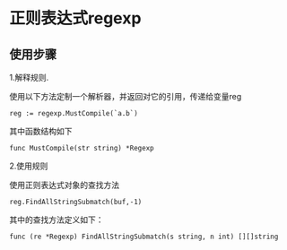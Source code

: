 # 正则表达式regexp

## 使用步骤

1.解释规则.

使用以下方法定制一个解析器，并返回对它的引用，传递给变量reg

    reg := regexp.MustCompile(`a.b`)

其中函数结构如下

    func MustCompile(str string) *Regexp

2.使用规则

使用正则表达式对象的查找方法

    reg.FindAllStringSubmatch(buf,-1)

其中的查找方法定义如下：

    func (re *Regexp) FindAllStringSubmatch(s string, n int) [][]string
